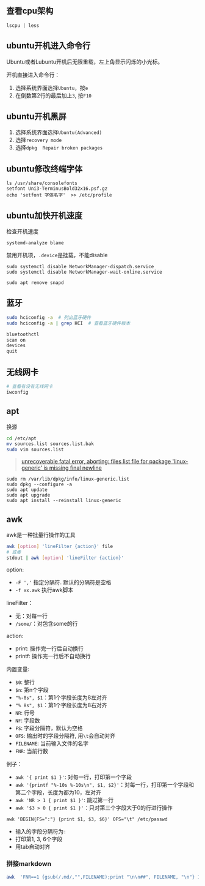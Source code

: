 ## 查看cpu架构

```
lscpu | less
```

## ubuntu开机进入命令行

Ubuntu或者Lubuntu开机后无限重载，左上角显示闪烁的小光标。

开机直接进入命令行：

1.  选择系统界面选择`Ubuntu`，按`e`
2.  在倒数第2行的最后加上`3`, 按`F10`

## ubuntu开机黑屏

1. 选择系统界面选择`Ubuntu(Advanced)`
2. 选择`recovery mode`
3. 选择`dpkg  Repair broken packages`

## ubuntu修改终端字体

    ls /usr/share/consolefonts
    setfont Uni3-TerminusBold32x16.psf.gz
    echo 'setfont 字体名字'  >> /etc/profile
    

## ubuntu加快开机速度

检查开机速度

    systemd-analyze blame
    

禁用开机项，`.device`是挂载，不能disable

    sudo systemctl disable NetworkManager-dispatch.service
    sudo systemctl disable NetworkManager-wait-online.service
    
    sudo apt remove snapd


## 蓝牙

```sh
sudo hciconfig -a  # 列出蓝牙硬件
sudo hciconfig -a | grep HCI  # 查看蓝牙硬件版本
```

```sh
bluetoothctl
scan on
devices
quit
```

## 无线网卡

```sh
# 查看有没有无线网卡
iwconfig
```

## apt

换源

```sh
cd /etc/apt
mv sources.list sources.list.bak
sudo vim sources.list
```

> [unrecoverable fatal error, aborting: files list file for package 'linux-generic' is missing final newline](https://askubuntu.com/questions/909719/dpkg-unrecoverable-fatal-error-aborting-files-list-file-for-package-linux-ge)


```
sudo rm /var/lib/dpkg/info/linux-generic.list
sudo dpkg --configure -a
sudo apt update
sudo apt upgrade
sudo apt install --reinstall linux-generic
```

## awk

awk是一种批量行操作的工具

```sh
awk [option] 'lineFilter {action}' file
# 或者
stdout | awk [option] 'lineFilter {action}'
```

option:
* `-F ','`      指定分隔符. 默认的分隔符是空格
* `-f xx.awk`   执行awk脚本

lineFilter：
* 无：对每一行
* `/some/`：对包含some的行

action: 
* print: 操作完一行后自动换行
* printf: 操作完一行后不自动换行

内置变量:
* `$0`: 整行
* `$n`: 第n个字段
* `"%-8s", $1`：第1个字段长度为8左对齐
* `"% 8s", $1`：第1个字段长度为8右对齐
* `NR`: 行号
* `NF`: 字段数
* `FS`: 字段分隔符，默认为空格
* `OFS`: 输出时的字段分隔符, 用`\t`会自动对齐
* `FILENAME`: 当前输入文件的名字
* `FNR`: 当前行数

例子：
* `awk '{ print $1 }'`: 对每一行，打印第一个字段
* `awk '{printf "%-10s %-10s\n", $1, $2}'`：对每一行，打印第一个字段和第二个字段，长度为都为10，左对齐
* `awk 'NR > 1 { print $1 }'`: 跳过第一行
* `awk '$3 > 0 { print $1 }'`：只对第三个字段大于0的行进行操作


```
awk 'BEGIN{FS=":"} {print $1, $3, $6}' OFS="\t" /etc/passwd
```

* 输入的字段分隔符为`:`
* 打印第1, 3, 6个字段
* 用tab自动对齐

### 拼接markdown

```sh
awk  'FNR==1 {gsub(/.md/,"",FILENAME);print "\n\n##", FILENAME, "\n"} 1' *.md > all.md; echo -e "# ${PWD##*/}$(cat all)" > all.md ; mv all.md ../${PWD##*/}.md
```
